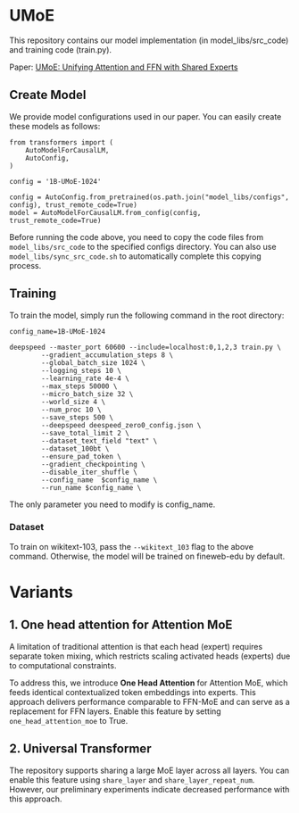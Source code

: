 # UMoE

This repository contains our model implementation (in model_libs/src_code) and training code (train.py).

Paper: [UMoE: Unifying Attention and FFN with Shared Experts](https://arxiv.org/abs/2505.07260)

## Create Model

We provide model configurations used in our paper. You can easily create these models as follows:

```
from transformers import (
    AutoModelForCausalLM,
    AutoConfig,
)

config = '1B-UMoE-1024'

config = AutoConfig.from_pretrained(os.path.join("model_libs/configs", config), trust_remote_code=True)
model = AutoModelForCausalLM.from_config(config, trust_remote_code=True)
```
Before running the code above, you need to copy the code files from ```model_libs/src_code``` to the specified configs directory. You can also use ``` model_libs/sync_src_code.sh``` to automatically complete this copying process.

## Training

To train the model, simply run the following command in the root directory:

```
config_name=1B-UMoE-1024

deepspeed --master_port 60600 --include=localhost:0,1,2,3 train.py \
        --gradient_accumulation_steps 8 \
        --global_batch_size 1024 \
        --logging_steps 10 \
        --learning_rate 4e-4 \
        --max_steps 50000 \
        --micro_batch_size 32 \
        --world_size 4 \
        --num_proc 10 \
        --save_steps 500 \
        --deepspeed deespeed_zero0_config.json \
        --save_total_limit 2 \
        --dataset_text_field "text" \
        --dataset_100bt \
        --ensure_pad_token \
        --gradient_checkpointing \
        --disable_iter_shuffle \
        --config_name  $config_name \
        --run_name $config_name \
```
The only parameter you need to modify is config_name.

### Dataset

To train on wikitext-103, pass the ```--wikitext_103``` flag to the above command. Otherwise, the model will be trained on fineweb-edu by default.

# Variants

## 1. One head attention for Attention MoE

A limitation of traditional attention is that each head (expert) requires separate token mixing, which restricts scaling activated heads (experts) due to computational constraints.

To address this, we introduce **One Head Attention** for Attention MoE, which feeds identical contextualized token embeddings into experts. This approach delivers performance comparable to FFN-MoE and can serve as a replacement for FFN layers. Enable this feature by setting ```one_head_attention_moe``` to True.

## 2. Universal Transformer

The repository supports sharing a large MoE layer across all layers. You can enable this feature using ```share_layer``` and ```share_layer_repeat_num```. However, our preliminary experiments indicate decreased performance with this approach.
